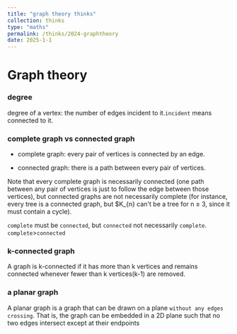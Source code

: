 ```yaml
---
title: "graph theory thinks"
collection: thinks
type: "maths"
permalink: /thinks/2024-graphtheory
date: 2025-1-1
---
```


# Graph theory

### degree

degree of a vertex: the number of edges incident to it.`incident` means connected to it.

### complete graph vs connected graph

- complete graph: every pair of vertices is connected by an edge.

- connected graph: there is a path between every pair of vertices.

Note that every complete graph is necessarily connected (one path between any pair of vertices is just to follow the edge between those vertices), but connected graphs are not necessarily complete (for instance, every tree is a connected graph, but $K_{n}
can't be a tree for n ≥ 3, since it must contain a cycle).

`complete` must be `connected`, but `connected` not necessarily `complete`. `complete`>`connected`

### k-connected graph

A graph is k-connected if it has more than k vertices and remains connected whenever fewer than k vertices(k-1) are removed.

### a planar graph

A planar graph is a graph that can be drawn on a plane `without any edges crossing`. That is, the graph can be embedded in a 2D plane such that no two edges intersect except at their endpoints

